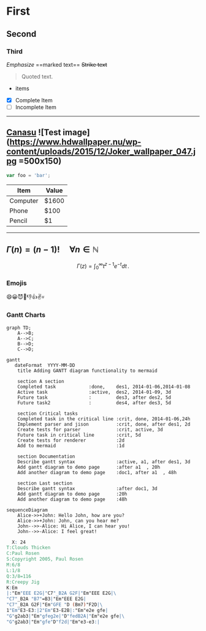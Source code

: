# First
## Second
### Third

_Emphasize_
==marked text==
~~Strike text~~
> Quoted text.
> 
- items
- [x] Complete Item
- [ ] Incomplete Item	
-------
[Canasu](canasu.org)
![Test image](https://www.hdwallpaper.nu/wp-content/uploads/2015/12/Joker_wallpaper_047.jpg =500x150)
-------
```javascript
var foo = 'bar';
```
|Item|Value|
------|-----
Computer|$1600
Phone|$100
Pencil|$1

-------
$\Gamma(n) = (n-1)!\quad\forall
n\in\mathbb N$
-------
$$
\Gamma(z) = \int_0^\infty t^{z-1}e^{-t}dt\,.
$$
### Emojis
:smile::grinning::smiling_imp::punch::-1::+1::v::skull:
### Gantt Charts
```mermaid
graph TD;
    A-->B;
    A-->C;
    B-->D;
    C-->D;
  ```
  
   ```mermaid
   gantt
      dateFormat  YYYY-MM-DD
       title Adding GANTT diagram functionality to mermaid

       section A section
       Completed task            :done,    des1, 2014-01-06,2014-01-08
       Active task               :active,  des2, 2014-01-09, 3d
       Future task               :         des3, after des2, 5d
       Future task2              :         des4, after des3, 5d

       section Critical tasks
       Completed task in the critical line :crit, done, 2014-01-06,24h
       Implement parser and jison          :crit, done, after des1, 2d
       Create tests for parser             :crit, active, 3d
       Future task in critical line        :crit, 5d
       Create tests for renderer           :2d
       Add to mermaid                      :1d

       section Documentation
       Describe gantt syntax               :active, a1, after des1, 3d
       Add gantt diagram to demo page      :after a1  , 20h
       Add another diagram to demo page    :doc1, after a1  , 48h

       section Last section
       Describe gantt syntax               :after doc1, 3d
       Add gantt diagram to demo page      :20h
       Add another diagram to demo page    :48h

```

```mermaid
sequenceDiagram
    Alice->>+John: Hello John, how are you?
    Alice->>+John: John, can you hear me?
    John-->>-Alice: Hi Alice, I can hear you!
    John-->>-Alice: I feel great!
  ```
```abc
  X: 24
T:Clouds Thicken
C:Paul Rosen
S:Copyright 2005, Paul Rosen
M:6/8
L:1/8
Q:3/8=116
R:Creepy Jig
K:Em
|:"Em"EEE E2G|"C7"_B2A G2F|"Em"EEE E2G|\
"C7"_B2A "B7"=B3|"Em"EEE E2G|
"C7"_B2A G2F|"Em"GFE "D (Bm7)"F2D|\
1"Em"E3-E3:|2"Em"E3-E2B|:"Em"e2e gfe|
"G"g2ab3|"Em"gfeg2e|"D"fedB2A|"Em"e2e gfe|\
"G"g2ab3|"Em"gfe"D"f2d|"Em"e3-e3:|
```

 

   

<!--stackedit_data:
eyJoaXN0b3J5IjpbMjM0NTg5Mzk4LDE0NTI3MTc4NjRdfQ==
-->